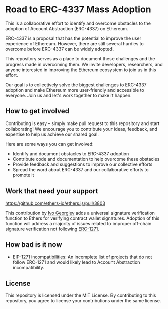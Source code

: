 # Road to ERC-4337 Mass Adoption

This is a collaborative effort to identify and overcome obstacles to the adoption of Account Abstraction (ERC-4337) on Ethereum.

ERC-4337 is a proposal that has the potential to improve the user experience of Ethereum. However, there are still several hurdles to overcome before ERC-4337 can be widely adopted.

This repository serves as a place to document these challenges and the progress made in overcoming them. We invite developers, researchers, and anyone interested in improving the Ethereum ecosystem to join us in this effort.

Our goal is to collectively solve the biggest challenges to ERC-4337 adoption and make Ethereum more user-friendly and accessible to everyone. Join us and let's work together to make it happen.

## How to get involved

Contributing is easy – simply make pull request to this repository and start collaborating! We encourage you to contribute your ideas, feedback, and expertise to help us achieve our shared goal.

Here are some ways you can get involved:

* Identify and document obstacles to ERC-4337 adoption
* Contribute code and documentation to help overcome these obstacles
* Provide feedback and suggestions to improve our collective efforts
* Spread the word about ERC-4337 and our collaborative efforts to promote it

## Work that need your support

https://github.com/ethers-io/ethers.js/pull/3803

This contribution by [Ivo Georgiev](https://github.com/Ivshti) adds a universal signature verification function to Ethers for verifying contract wallet signatures. Adoption of this function will address a majority of issues related to improper off-chain signature verification not following [ERC-1271](https://eips.ethereum.org/EIPS/eip-1271).

## How bad is it now

* [EIP-1271 incompatibilities](https://eip1271.io): An incomplete list of projects that do not follow ERC-1271 and would likely lead to Account Abstraction incompatibility.

## License

This repository is licensed under the MIT License. By contributing to this repository, you agree to license your contributions under the same license.
